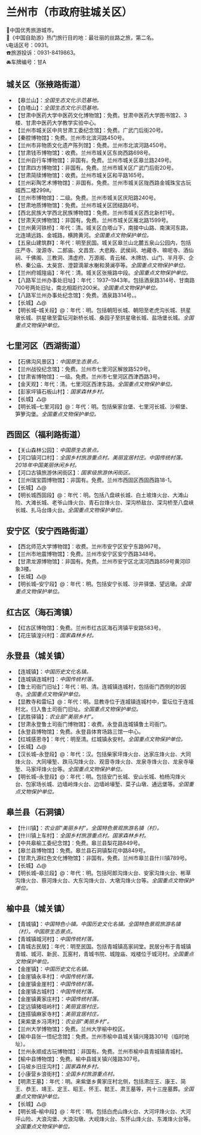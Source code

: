 # 兰州市（市政府驻城关区）  
🏅中国优秀旅游城市。   
🧾《中国自助游》热门旅行目的地：最壮丽的丝路之旅，第二名。   
📞电话区号：0931。  
☎️旅游投诉：0931-8419863。   
🚘车牌编号：甘A  

## 城关区（张掖路街道）  
* 【皋兰山】：*全国生态文化示范基地。*  
* 【白塔山】：*全国生态文化示范基地。*  
* 【甘肃中医药大学中医药文化博物馆】：免费。甘肃中医药大学图书馆2、3楼、甘肃中医药大学教学实验中心。   
* 【兰州市城关区中共甘肃工委纪念馆】：免费。广武门后街20号。   
* 【秦腔博物馆】：免费。兰州市北滨河路450号。   
* 【兰州市非物质文化遗产陈列馆】：免费。兰州市北滨河路450号。   
* 【甘肃钱币博物馆】：收费。兰州市城关区东岗西路698号。   
* 【兰州自行车博物馆】：非国有。免费。兰州市城关区皋兰路249号。   
* 【甘肃四方博物馆】：非国有。免费。兰州市城关区广武门后街20号。   
* 【甘肃简牍博物馆】：收费。兰州市城关区和平路165号。   
* 【兰州彩陶艺术博物馆】：非国有。免费。兰州市城关区陇西路金城珠宝古玩城西二楼299#。   
* 【兰州市博物馆】：二级。免费。兰州市城关区庆阳路240号。   
* 【甘肃地质博物馆】：免费。兰州市城关区团结路6号。   
* 【西北民族大学西北民族博物馆】：免费。兰州市城关区西北新村1号。   
* 【甘肃天庆博物馆】：非国有。免费。兰州市城关区雁北路1599号。   
* 【兰州黄河铁桥】：年代：清。城关区白塔山下，南接中山路、南演河东路，北连靖远路、金城路，横跨黄河。*全国重点文物保护单位。*  
* 【五泉山建筑群】：年代：明至民国。城关区皋兰山北麓五泉山公园内，包括庄严寺、浚源寺、二郎庙、文昌宫、大悲殿、武侯祠、地藏寺、嘛呢寺、酒仙祠、千佛阁、三教洞、清虚府、万源阁、青云梯、木牌坊、山门、半月亭、企桥、秦公庙、太昊宫、澄碧滴翠水榭和漪澜亭等。*全国重点文物保护单位。*  
* 【兰州府城隍庙】：年代：清。城关区张掖路中段。*全国重点文物保护单位。*  
* 【八路军兰州办事处旧址】：年代：1937–1943年。包括酒泉路314号、甘南路700号两处旧址，南北相距约200米。*全国重点文物保护单位。*  
* 【八路军兰州办事处纪念馆】：免费。酒泉路314号。。   
* 【长城】△@  
* 【明长城–城关段】@：年代：明。包括朝阳长城、朝阳至老虎沟长城、拱星墩长城、拱星墩至雷坛河新桥长城、桑园子至拱星墩长城、盐场堡长城。*全国重点文物保护单位。*  

## 七里河区（西湖街道）  
* 【石佛沟风景区】：*中国原生态景点。*  
* 【兰州战役纪念馆】：免费。兰州市七里河区解放路529号。   
* 【甘肃省博物馆】：一级。免费。兰州市七里河区西津西路3号。   
* 【金天观】：年代：清。七里河区西津东路。*全国重点文物保护单位。*  
* 【彭家坪镇石板山村】：*国家森林乡村。*  
* 【长城】△@  
* 【明长城–七里河段】@：年代：明。包括柴家台堡、七里河长城、沙柳堡、笋箩沟堡。*全国重点文物保护单位。*  

## 西固区（福利路街道）  
* 【关山森林公园】：*中国原生态景点。*  
* 【河口镇河口村】：*全国乡村旅游重点村。美丽宜居村庄。中国传统村落。2018年中国美丽休闲乡村。*  
* 【河口古镇旅游休闲街区】：*国家级旅游休闲街区。*  
* 【兰州瑞宝圆博物馆】：非国有。免费。兰州市西固区西固西路18-1。   
* 【长城】△@  
* 【明长城西固段】@：年代：明。包括八盘峡长城、白土坡烽火台、大滩山险、大滩长城、老爷山烽火台、青石台烽火台、深沟桥敌台、深沟桥至八盘峡长城、扎马台烽火台。*全国重点文物保护单位。*  

## 安宁区（安宁西路街道）  
* 【西北师范大学博物馆】：收费。兰州市安宁区安宁东路967号。   
* 【兰州市地震博物馆】：免费。兰州市安宁区安宁西路348号。   
* 【甘肃龙源博物馆】：非国有。免费。兰州市安宁区北滨河西路859号黄河印象3楼。   
* 【长城】△@  
* 【明长城–安宁段】@：年代：明。包括安宁长城、沙井驿堡、望远墩。*全国重点文物保护单位。*  

## 红古区（海石湾镇）  
* 【红古区博物馆】：免费。兰州市红古区海石湾镇平安路583号。   
* 【花庄镇湟兴村】：*国家森林乡村。*  

## 永登县（城关镇）  
* 【连城镇】：*中国历史文化名镇。*  
* 【连城镇连城村】：*中国传统村落。*  
* 【鲁土司衙门旧址】：年代：明、清。连城镇连城村，包括衙门西侧的妙因寺。*全国重点文物保护单位。*  
* 【显教寺和雷坛】@：年代：明。显教寺位于连城镇连城村中，雷坛位于连城村北，归入鲁土司衙门旧址。*全国重点文物保护单位。*  
* 【武胜驿镇】：*农业部“美丽乡村”。*  
* 【甘肃永登鲁土司衙门博物馆】：收费。永登县连城镇鲁土司衙门。   
* 【永登县博物馆】：免费。永登县体育场路三馆一中心。   
* 【红城感恩寺】：年代：明至清。红城镇永安村。*全国重点文物保护单位。*  
* 【长城】△@  
* 【汉长城–永登段】@：年代：汉。包括柴家坪烽火台、达家庄烽火台、大同烽火台、大同壕堑、跌马沟烽火台、观音寺烽火台、龙泉寺烽火台、龙泉寺壕堑、马家坪烽火台等。*全国重点文物保护单位。*  
* 【明长城–永登段】@：年代：明。包括安门长城、安山长城、柏杨沟烽火台、包家场长城、边墙岭烽火台、边墙岭壕堑、菜子山墩、通远堡等。*全国重点文物保护单位。*  

## 皋兰县（石洞镇）  
* 【什川镇】：*农业部“美丽乡村”。全国特色景观旅游名镇（村）。*  
* 【什川镇上车村】：*全国乡村旅游重点村。国家森林乡村。*  
* 【中共皋榆工委纪念馆】：免费。皋兰县梨花路849号。   
* 【皋兰县博物馆】：免费。皋兰县石洞镇梨花中路849号。   
* 【甘肃九源红色文化博物馆】：非国有。免费。兰州市皋兰县什川镇789号。   
* 【长城】△@  
* 【明长城–皋兰段】@：年代：明。包括阿郎沟烽火台、安家沟烽火台、彬草沟烽火台、蔡河烽火台、大东沟烽火台、大墩沟烽火台等。*全国重点文物保护单位。*  

## 榆中县（城关镇）  
* 【青城镇】：*中国特色小镇。中国历史文化名镇。全国特色景观旅游名镇（村）。中国原生态景点。*  
* 【青城镇城河村】：*中国传统村落。*  
* 【青城古民居】：年代：明至民国。包括青城镇高家祠堂。民居分布于青城镇青城、城河、新民、瓦窑村，青城书院、城隍庙、戏楼位于城河村。*全国重点文物保护单位。*  
* 【金崖镇】：*中国历史文化名镇。*  
* 【金崖镇永丰村】：*中国传统村落。*  
* 【金崖镇金崖村】：*中国传统村落。*  
* 【金崖镇古城村】：*中国传统村落。*  
* 【金崖镇黄家庄村】：*中国传统村落。*    
* 【定远镇猪咀岭村】：*美丽宜居村庄。*  
* 【连搭镇麻家寺村】：*美丽宜居村庄。*  
* 【来紫堡乡冯湾村】：*农业部“美丽乡村”。*  
* 【兰州大学博物馆】：免费。兰州大学榆中校区。   
* 【榆中县张一悟纪念馆】：免费。兰州市榆中县城关镇兴隆路301号（临时地址）。   
* 【兰州永顺成古玩博物馆】：非国有。免费。兰州市榆中县青城镇青城村。   
* 【榆中县博物馆】：免费。榆中县城关镇兴隆路307号。   
* 【马坡乡旧庄沟村】：*国家森林乡村。*  
* 【小康营乡浪街村】：*全国乡村旅游重点村。*  
* 【明肃王墓】：年代：明。来紫堡乡黄家庄村北侧，包括肃庄王、康王、简王、恭王、靖王、定王、昭王、怀王、懿王、肃王墓等，共十三座墓葬。*全国重点文物保护单位。*  
* 【长城】△@  
* 【明长城–榆中段】@：年代：明。包括白虎山烽火台、大河坪烽火台、大河坪山险、大浪沟堡、大浪沟墩、大岘烽火台、东怀山烽火台、东滩烽火台等。*全国重点文物保护单位。*    